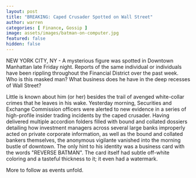 ```yaml
---
layout: post
title: "BREAKING: Caped Crusader Spotted on Wall Street"
author: warren
categories: [ Finance, Gossip ]
image: assets/images/batman-on-computer.jpg
featured: false
hidden: false
---
```


NEW YORK CITY, NY - A mysterious figure was spotted in Downtown Manhattan late Friday night. Reports of the same individual or individuals have been rippling throughout the Financial District over the past week. Who is this masked man? What business does he have in the deep recesses of Wall Street?

Little is known about him (or her) besides the trail of avenged white-collar crimes that he leaves in his wake. Yesterday morning, Securities and Exchange Commission officers were alerted to new evidence in a series of high-profile insider trading incidents by the caped crusader. Having delivered multiple accordion folders filled with bound and collated dossiers detailing how investment managers across several large banks improperly acted on private corporate information, as well as the bound and collated bankers themselves, the anonymous vigilante vanished into the morning bustle of downtown. The only hint to his identity was a business card with the words "REVERSE BATMAN". The card itself had subtle off-white coloring and a tasteful thickness to it; it even had a watermark.

More to follow as events unfold.